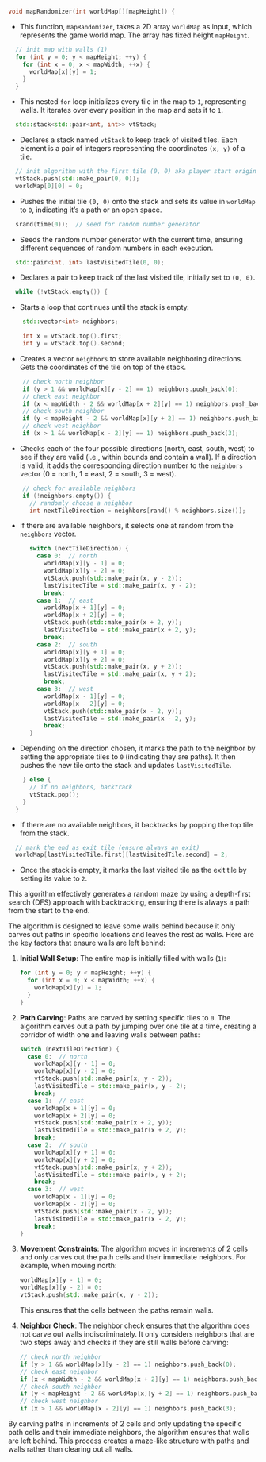 
```cpp
void mapRandomizer(int worldMap[][mapHeight]) {
```
- This function, `mapRandomizer`, takes a 2D array `worldMap` as input, which represents the game world map. The array has fixed height `mapHeight`.

```cpp
  // init map with walls (1)
  for (int y = 0; y < mapHeight; ++y) {
    for (int x = 0; x < mapWidth; ++x) {
      worldMap[x][y] = 1;
    }
  }
```
- This nested `for` loop initializes every tile in the map to `1`, representing walls. It iterates over every position in the map and sets it to `1`.

```cpp
  std::stack<std::pair<int, int>> vtStack;
```
- Declares a stack named `vtStack` to keep track of visited tiles. Each element is a pair of integers representing the coordinates `(x, y)` of a tile.

```cpp
  // init algorithm with the first tile (0, 0) aka player start origin
  vtStack.push(std::make_pair(0, 0));
  worldMap[0][0] = 0;
```
- Pushes the initial tile `(0, 0)` onto the stack and sets its value in `worldMap` to `0`, indicating it’s a path or an open space.

```cpp
  srand(time(0));  // seed for random number generator
```
- Seeds the random number generator with the current time, ensuring different sequences of random numbers in each execution.

```cpp
  std::pair<int, int> lastVisitedTile(0, 0);
```
- Declares a pair to keep track of the last visited tile, initially set to `(0, 0)`.

```cpp
  while (!vtStack.empty()) {
```
- Starts a loop that continues until the stack is empty.

```cpp
    std::vector<int> neighbors;

    int x = vtStack.top().first;
    int y = vtStack.top().second;
```
- Creates a vector `neighbors` to store available neighboring directions. Gets the coordinates of the tile on top of the stack.

```cpp
    // check north neighbor
    if (y > 1 && worldMap[x][y - 2] == 1) neighbors.push_back(0);
    // check east neighbor
    if (x < mapWidth - 2 && worldMap[x + 2][y] == 1) neighbors.push_back(1);
    // check south neighbor
    if (y < mapHeight - 2 && worldMap[x][y + 2] == 1) neighbors.push_back(2);
    // check west neighbor
    if (x > 1 && worldMap[x - 2][y] == 1) neighbors.push_back(3);
```
- Checks each of the four possible directions (north, east, south, west) to see if they are valid (i.e., within bounds and contain a wall). If a direction is valid, it adds the corresponding direction number to the `neighbors` vector (0 = north, 1 = east, 2 = south, 3 = west).

```cpp
    // check for available neighbors
    if (!neighbors.empty()) {
      // randomly choose a neighbor
      int nextTileDirection = neighbors[rand() % neighbors.size()];
```
- If there are available neighbors, it selects one at random from the `neighbors` vector.

```cpp
      switch (nextTileDirection) {
        case 0:  // north
          worldMap[x][y - 1] = 0;
          worldMap[x][y - 2] = 0;
          vtStack.push(std::make_pair(x, y - 2));
          lastVisitedTile = std::make_pair(x, y - 2);
          break;
        case 1:  // east
          worldMap[x + 1][y] = 0;
          worldMap[x + 2][y] = 0;
          vtStack.push(std::make_pair(x + 2, y));
          lastVisitedTile = std::make_pair(x + 2, y);
          break;
        case 2:  // south
          worldMap[x][y + 1] = 0;
          worldMap[x][y + 2] = 0;
          vtStack.push(std::make_pair(x, y + 2));
          lastVisitedTile = std::make_pair(x, y + 2);
          break;
        case 3:  // west
          worldMap[x - 1][y] = 0;
          worldMap[x - 2][y] = 0;
          vtStack.push(std::make_pair(x - 2, y));
          lastVisitedTile = std::make_pair(x - 2, y);
          break;
      }  
```
- Depending on the direction chosen, it marks the path to the neighbor by setting the appropriate tiles to `0` (indicating they are paths). It then pushes the new tile onto the stack and updates `lastVisitedTile`.

```cpp
    } else {
      // if no neighbors, backtrack
      vtStack.pop();
    }
  }
```
- If there are no available neighbors, it backtracks by popping the top tile from the stack.

```cpp
  // mark the end as exit tile (ensure always an exit)
  worldMap[lastVisitedTile.first][lastVisitedTile.second] = 2;
```
- Once the stack is empty, it marks the last visited tile as the exit tile by setting its value to `2`.

This algorithm effectively generates a random maze by using a depth-first search (DFS) approach with backtracking, ensuring there is always a path from the start to the end.

The algorithm is designed to leave some walls behind because it only carves out paths in specific locations and leaves the rest as walls. Here are the key factors that ensure walls are left behind:

1. **Initial Wall Setup**: The entire map is initially filled with walls (`1`):
   ```cpp
   for (int y = 0; y < mapHeight; ++y) {
     for (int x = 0; x < mapWidth; ++x) {
       worldMap[x][y] = 1;
     }
   }
   ```

2. **Path Carving**: Paths are carved by setting specific tiles to `0`. The algorithm carves out a path by jumping over one tile at a time, creating a corridor of width one and leaving walls between paths:
   ```cpp
   switch (nextTileDirection) {
     case 0:  // north
       worldMap[x][y - 1] = 0;
       worldMap[x][y - 2] = 0;
       vtStack.push(std::make_pair(x, y - 2));
       lastVisitedTile = std::make_pair(x, y - 2);
       break;
     case 1:  // east
       worldMap[x + 1][y] = 0;
       worldMap[x + 2][y] = 0;
       vtStack.push(std::make_pair(x + 2, y));
       lastVisitedTile = std::make_pair(x + 2, y);
       break;
     case 2:  // south
       worldMap[x][y + 1] = 0;
       worldMap[x][y + 2] = 0;
       vtStack.push(std::make_pair(x, y + 2));
       lastVisitedTile = std::make_pair(x, y + 2);
       break;
     case 3:  // west
       worldMap[x - 1][y] = 0;
       worldMap[x - 2][y] = 0;
       vtStack.push(std::make_pair(x - 2, y));
       lastVisitedTile = std::make_pair(x - 2, y);
       break;
   }  
   ```

3. **Movement Constraints**: The algorithm moves in increments of 2 cells and only carves out the path cells and their immediate neighbors. For example, when moving north:
   ```cpp
   worldMap[x][y - 1] = 0;
   worldMap[x][y - 2] = 0;
   vtStack.push(std::make_pair(x, y - 2));
   ```
   This ensures that the cells between the paths remain walls.

4. **Neighbor Check**: The neighbor check ensures that the algorithm does not carve out walls indiscriminately. It only considers neighbors that are two steps away and checks if they are still walls before carving:
   ```cpp
   // check north neighbor
   if (y > 1 && worldMap[x][y - 2] == 1) neighbors.push_back(0);
   // check east neighbor
   if (x < mapWidth - 2 && worldMap[x + 2][y] == 1) neighbors.push_back(1);
   // check south neighbor
   if (y < mapHeight - 2 && worldMap[x][y + 2] == 1) neighbors.push_back(2);
   // check west neighbor
   if (x > 1 && worldMap[x - 2][y] == 1) neighbors.push_back(3);
   ```

By carving paths in increments of 2 cells and only updating the specific path cells and their immediate neighbors, the algorithm ensures that walls are left behind. This process creates a maze-like structure with paths and walls rather than clearing out all walls.